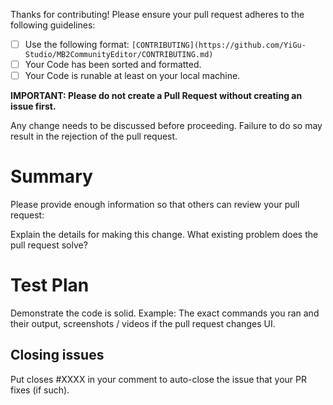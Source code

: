 Thanks for contributing! Please ensure your pull request adheres to the following guidelines:

- [ ] Use the following format: `[CONTRIBUTING](https://github.com/YiGu-Studio/MB2CommunityEditor/CONTRIBUTING.md)`
- [ ] Your Code has been sorted and formatted.
- [ ] Your Code is runable at least on your local machine.

**IMPORTANT: Please do not create a Pull Request without creating an issue first.**

Any change needs to be discussed before proceeding. Failure to do so may result in the rejection of the pull request.

# Summary

Please provide enough information so that others can review your pull request:

Explain the details for making this change. What existing problem does the pull request solve?

# Test Plan

Demonstrate the code is solid. Example: The exact commands you ran and their output, screenshots / videos if the pull request changes UI.

## Closing issues

Put closes #XXXX in your comment to auto-close the issue that your PR fixes (if such).
